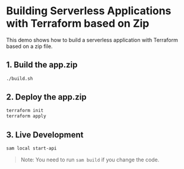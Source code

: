 # Building Serverless Applications with Terraform based on Zip

This demo shows how to build a serverless application with Terraform based on a zip file.

## 1. Build the app.zip

```bash
./build.sh
```

## 2. Deploy the app.zip

```bash
terraform init
terraform apply
```

## 3. Live Development

```bash
sam local start-api
```

> Note: You need to run `sam build` if you change the code.
